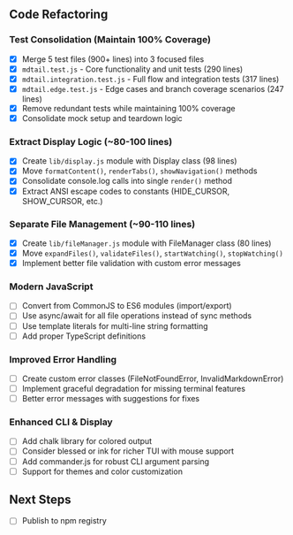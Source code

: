 ## Code Refactoring

### Test Consolidation (Maintain 100% Coverage)
- [x] Merge 5 test files (900+ lines) into 3 focused files
- [x] `mdtail.test.js` - Core functionality and unit tests (290 lines)
- [x] `mdtail.integration.test.js` - Full flow and integration tests (317 lines)
- [x] `mdtail.edge.test.js` - Edge cases and branch coverage scenarios (247 lines)
- [x] Remove redundant tests while maintaining 100% coverage
- [x] Consolidate mock setup and teardown logic

### Extract Display Logic (~80-100 lines)
- [x] Create `lib/display.js` module with Display class (98 lines)
- [x] Move `formatContent()`, `renderTabs()`, `showNavigation()` methods
- [x] Consolidate console.log calls into single `render()` method
- [x] Extract ANSI escape codes to constants (HIDE_CURSOR, SHOW_CURSOR, etc.)

### Separate File Management (~90-110 lines)
- [x] Create `lib/fileManager.js` module with FileManager class (80 lines)
- [x] Move `expandFiles()`, `validateFiles()`, `startWatching()`, `stopWatching()`
- [x] Implement better file validation with custom error messages

### Modern JavaScript
- [ ] Convert from CommonJS to ES6 modules (import/export)
- [ ] Use async/await for all file operations instead of sync methods
- [ ] Use template literals for multi-line string formatting
- [ ] Add proper TypeScript definitions

### Improved Error Handling
- [ ] Create custom error classes (FileNotFoundError, InvalidMarkdownError)
- [ ] Implement graceful degradation for missing terminal features
- [ ] Better error messages with suggestions for fixes

### Enhanced CLI & Display
- [ ] Add chalk library for colored output
- [ ] Consider blessed or ink for richer TUI with mouse support
- [ ] Add commander.js for robust CLI argument parsing
- [ ] Support for themes and color customization

## Next Steps
- [ ] Publish to npm registry